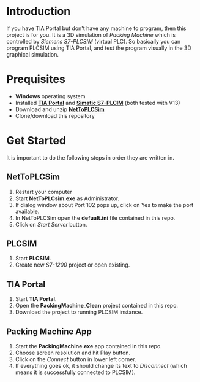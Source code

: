 # Introduction
If you have TIA Portal but don't have any machine to program, then this project is for you. It is a 3D simulation of *Packing Machine* which is controlled by *Siemens S7-PLCSIM* (virtual PLC). So basically you can program PLCSIM using TIA Portal, and test the program visually in the 3D graphical simulation.

# Prequisites
  - **Windows** operating system
  - Installed [**TIA Portal**](http://www.industry.siemens.com/topics/global/en/tia-portal/Pages/default.aspx) and [**Simatic S7-PLCIM**](http://w3.siemens.com/mcms/simatic-controller-software/en/step7/simatic-s7-plcsim/pages/default.aspx) (both tested with V13)
  - Download and unzip [**NetToPLCSim**](https://sourceforge.net/projects/nettoplcsim/files/latest/download)
  - Clone/download this repository

# Get Started
It is important to do the following steps in order they are written in.

## NetToPLCSim
1. Restart your computer
2. Start **NetToPLCsim.exe** as Administrator.
3. If dialog window about Port 102 pops up, click on Yes to make the port available.
4. In NetToPLCSim open the **defualt.ini** file contained in this repo.
5. Click on *Start Server* button.

## PLCSIM
1. Start **PLCSIM**.
2. Create new *S7-1200* project or open existing.

## TIA Portal
1. Start **TIA Portal**.
2. Open the **PackingMachine_Clean** project contained in this repo.
3. Download the project to running PLCSIM instance.

## Packing Machine App
1. Start the **PackingMachine.exe** app contained in this repo.
2. Choose screen resolution and hit Play button.
3. Click on the *Connect* button in lower left corner.
4. If everything goes ok, it should change its text to *Disconnect* (which means it is successfully connected to PLCSIM). 
